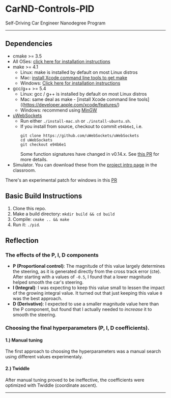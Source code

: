 # CarND-Controls-PID
Self-Driving Car Engineer Nanodegree Program

---

## Dependencies

* cmake >= 3.5
 * All OSes: [click here for installation instructions](https://cmake.org/install/)
* make >= 4.1
  * Linux: make is installed by default on most Linux distros
  * Mac: [install Xcode command line tools to get make](https://developer.apple.com/xcode/features/)
  * Windows: [Click here for installation instructions](http://gnuwin32.sourceforge.net/packages/make.htm)
* gcc/g++ >= 5.4
  * Linux: gcc / g++ is installed by default on most Linux distros
  * Mac: same deal as make - [install Xcode command line tools]((https://developer.apple.com/xcode/features/)
  * Windows: recommend using [MinGW](http://www.mingw.org/)
* [uWebSockets](https://github.com/uWebSockets/uWebSockets)
  * Run either `./install-mac.sh` or `./install-ubuntu.sh`.
  * If you install from source, checkout to commit `e94b6e1`, i.e.
    ```
    git clone https://github.com/uWebSockets/uWebSockets 
    cd uWebSockets
    git checkout e94b6e1
    ```
    Some function signatures have changed in v0.14.x. See [this PR](https://github.com/udacity/CarND-MPC-Project/pull/3) for more details.
* Simulator. You can download these from the [project intro page](https://github.com/udacity/self-driving-car-sim/releases) in the classroom.

There's an experimental patch for windows in this [PR](https://github.com/udacity/CarND-PID-Control-Project/pull/3)

## Basic Build Instructions

1. Clone this repo.
2. Make a build directory: `mkdir build && cd build`
3. Compile: `cmake .. && make`
4. Run it: `./pid`. 

## Reflection

### The effects of the P, I, D components  
- __P (Proportional control)__: The magnitude of this value largely determines the steering, as it is generated directly from the cross track error (cte). After starting with a values of `-0.5`, I found that a lower magnitude helped smooth the car's steering.
- __I (Integral)__: I was expecting to keep this value small to lessen the impact of the growing integral value. It turned out that just keeping this value `0` was the best approach.
- __D (Derivative)__: I expected to use a smaller magnitude value here than the P component, but found that I actually needed to *increase* it to smooth the steering.

### Choosing the final hyperparameters (P, I, D coefficients). 

#### 1.) Manual tuning  
The first approach to choosing the hyperparameters was a manual search using different values experimentaly.

#### 2.) Twiddle  
After manual tuning proved to be ineffective, the coefficients were optimized with Twiddle (coordinate ascent). 


---
